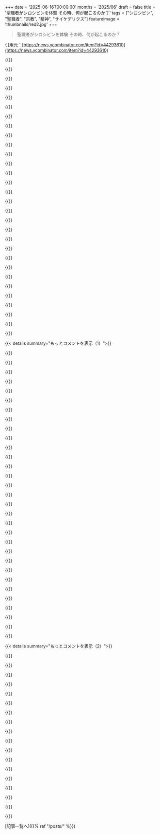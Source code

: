 +++
date = '2025-06-16T00:00:00'
months = '2025/06'
draft = false
title = '聖職者がシロシビンを体験 その時、何が起こるのか？'
tags = ["シロシビン", "聖職者", "宗教", "精神", "サイケデリクス"]
featureimage = 'thumbnails/red2.jpg'
+++

> 聖職者がシロシビンを体験 その時、何が起こるのか？

引用元：[https://news.ycombinator.com/item?id=44293610](https://news.ycombinator.com/item?id=44293610)




{{<matomeQuote body="レイヴでLSD（100か150マイクログラム）を使うと、スピリチュアルな体験になるよ。体全部で踊って、大きな虚無に溶け込む感じ。効果は薬が切れてからも続く。でも、誰にでも合うわけじゃないし、みんなやるべきとは言えないね。自分の人生で何を選ぶかの旅さ。<br>本当は何かを見つけるためにここにいるんじゃなくて、思い出すためにいるのかも。自分を理解するために偉人から学ぶ努力が必要。それが、サイケデリック体験に必要な土台になる。<br>最初は大変だったけど、時間と理解で穏やかな体験になったよ。<br>怖いけど、最高に気持ち良いし、やる価値は絶対あると思う。" userName="gchamonlive" createdAt="2025/06/17 01:44:39" color="#785bff">}}




{{<matomeQuote body="LSDの100～150マイクログラムはミディアム～強いトリップだよ。初心者は75マイクログラムかそれ以下で始めるのが良いかも。<br>レイヴとか公共の場に行く前に、もっと管理された落ち着いた環境で反応を試すことを強く勧めるよ。あと、同じ人でも時間や環境で効果は全然違うから注意ね。" userName="jampekka" createdAt="2025/06/17 05:22:29" color="#ff33a1">}}




{{<matomeQuote body="真実は理性を通して完全にアクセスできるよ。知るために薬を使う必要はない。" userName="bowsamic" createdAt="2025/06/17 04:10:50" color="">}}




{{<matomeQuote body="サイケデリックスのフォーラムで読んだけど、LSDで腕を彫りまくった人がいたらしい。その反応が驚きで、『初心者のミス』とか『一人でやったお前が悪い』とか『ナイフとか武器は片付けるべき』だって。<br>これってニッチなプログラミング言語を使う人たちみたいだなと思った。外には言語が最高だって言うけど、バグトラッカーではツールの不足やバグの話が出るんだ。" userName="bjourne" createdAt="2025/06/17 13:01:14" color="">}}




{{<matomeQuote body="LSDの最も良い記述はAlan Wattsから来てると思う。彼は『神秘主義は瓶詰めできない』って言ってたのに、初めてアシッドをやった時、『完璧に神秘主義を瓶詰めした！』って感じたらしい。<br>でも、使う人や世界観によって結果は全然違うことに気づいたんだ。神秘的な空間への傾倒がないと、自我崩壊は起きない。Eckhart Tolleが言うように、『ただ感覚が11に上がっただけ』になるんだ。<br>Douglas Rushkoffも言ってるけど、『テック系の人にサイケデリックスを与えても、テック系の人がサイケデリックスやってるだけだよ』って。高い意識は得られないんだ。" userName="SlowTao" createdAt="2025/06/17 03:19:31" color="#38d3d3">}}




{{<matomeQuote body="あと、製品の品質管理がそんなにしっかりしてないことにも注意が必要だね。150マイクログラムってラベルがあっても、実際は50マイクログラムに近い可能性が高い。または本当に150かも…" userName="shric" createdAt="2025/06/17 07:45:50" color="">}}




{{<matomeQuote body="ほとんどの人が一生に一度はサイケデリック体験をすべきだと思うよ。他にはない経験だ。生きていることの大きな喜びの一つだよ。" userName="thinkingtoilet" createdAt="2025/06/17 02:25:15" color="">}}




{{<matomeQuote body="反論だけど、最初の体験は一度きりだからね。" userName="dbbljack" createdAt="2025/06/17 06:27:16" color="">}}




{{<matomeQuote body="＞ ...自分自身や状況を理解するために必要な努力をする<br>これにちょっと反論を言うと、『言っとくけど、俺たちはここでブラブラするために地球にいるんだ。誰も違うなんて言うなよ。』― Kurt Vonnegut<br>経験すればするほど、これもかなり良い点かもしれないって思うよ。" userName="o1bf2k25n8g5" createdAt="2025/06/17 03:35:11" color="">}}




{{<matomeQuote body="それは意味が宇宙に本質的じゃなくて、人間の経験から生まれるからさ。宇宙は俺たちと同じくらい俺たちを必要としてる。この分離は還元主義の産物で、手放すべきなんだ。<br>いずれにしても、だからこそ哲学が必要な努力だと思うんだ。スピリチュアリズムや神秘主義を人生に招き入れ、これらの現実を変える薬で体験するためにはね。" userName="gchamonlive" createdAt="2025/06/17 03:34:06" color="">}}




{{<matomeQuote body="でもそれって、どんな違法薬物にも言えることじゃん？ FDAとかEFSAがXTCとかの成分検査して、広告とか成分リストで嘘ついてる業者に罰金課すとかしないし。<br>シロシビンとか大麻みたいな天然物って、LSDとかMDMAみたいな化学合成物より強さを測ったり管理したりするの難しいんだよね。自然がどうやってこの特定のキノコの傘を作ったか追跡するのは大変だけど、化学者がこの特定のブロットを作った過程は追跡できるかも。合法化されれば、ちゃんと管理したり追跡したり、不正行為を訴追できるのにね…" userName="berkes" createdAt="2025/06/17 08:03:16" color="">}}




{{<matomeQuote body="宇宙にとって本質的なものなんて何もないし、宇宙は俺たちを必要としてないよ。俺たちが今の宇宙を必要としてる、ただそれだけ。それ以外のことは全部、宇宙をちょっとでも理解しようとか、人生に対処するために俺たちがでっち上げたものさ。これはニヒリズムじゃないけど、人生の意味なんて人間にとってだけ意味があることで、宇宙が俺たちを必要としてるとかとは全く関係ない話なんだ。" userName="throwaway7783" createdAt="2025/06/17 03:56:39" color="">}}




{{<matomeQuote body="ニヒリストが「世界に意味なんてない」って否定するのと似てるね。それって、彼らがそう見ることを選んでるからだよ、たとえ自覚してなくてもね。もしお前が適当にフラフラするって選んだら、それがどういう意味でも、他人に何か言わせるな。救いなんてないんだから、屁だって無意味だし、同時に状況によっては完全に意味があるんだ。" userName="gchamonlive" createdAt="2025/06/17 03:41:09" color="">}}




{{<matomeQuote body="これらはサイケデリックスの影響下での普通の反応じゃなくて、潜在的な精神疾患が活性化されたものだよ。" userName="Mo3" createdAt="2025/06/17 14:02:31" color="#45d325">}}




{{<matomeQuote body="トリップ哲学の話をするならね。これは物理レベルでの話にすぎないよ。別のレベルでは、’存在’するのは心だけ。知覚するものが何もない宇宙に岩が浮いてるだけなら、それは空虚さと区別できない。経験ってのは現実と思考、知覚の交差点にあるんだ。両方必要だよ。アイデアや元型ってのは時間と空間を超えて旅してるって想像もできる。’恋人’とか’戦士’とかのアイデアみたいにね。そのアイデアが誰かに具現化されるたびに、その軸に沿って存在してる。アイデアは物理的な現実かシミュレーションの中でしか生まれないけど、アイデア自体は永遠なんだ。’1’っていう数のアイデアは宇宙を’必要’としない。アイデアは原子でできてないんだ。" userName="josephg" createdAt="2025/06/17 04:40:50" color="">}}




{{<matomeQuote body="universal truths of realityを知りたいなら、それは過大評価じゃないよ。俺が返信した相手が話してたのもそれだしね。真実は完全に合理的だ。" userName="bowsamic" createdAt="2025/06/17 06:46:59" color="">}}




{{<matomeQuote body="これって、意識の hard problem を事実上無視してない？つまり、純粋に理性に基づいた真実の理解でさえ、本当に存在を確信できる唯一のものは mind だって認めなきゃならないってこと。mind がどう機能するのか本当には分かってないし、存在についての理解には巨大なギャップがあるのに、universal truth が理解できる — ましてや人間の理性のキャパシティに完全にマッピングできる — って考えは、ただのbeliefだよ。信仰箇条だね。俺には、純粋な理性に基づいた世界観は、「真実は完全に合理的だ」みたいな発言が、最悪の場合成り立たないし、せいぜい予測にすぎないって定義上認めなきゃならないと思うんだけど。" userName="haswell" createdAt="2025/06/17 12:54:05" color="">}}




{{<matomeQuote body="サイケデリックスやってる時に、窓とか屋根から飛び降りる人なんてしょっちゅういるじゃん。" userName="mycodendral" createdAt="2025/06/17 14:46:09" color="">}}




{{<matomeQuote body="俺も虚無主義者だから、意味についての考えは似てるな。意味なんて自分で作り出すもんで、本質的に崇高な意味なんてないんだよ。これが虚無主義の根っこ。でも、好きな意味はあるから行動する理由にはなるけどね。" userName="jona-f" createdAt="2025/06/17 06:55:53" color="">}}




{{<matomeQuote body="LSDの経験だけど、外からは見えないものが見えたんだ。特に子供の頃の記憶がハッキリするんだよ。セラピーでもできるかもだけど、LSDだとタダで色んなことが分かって良いね。" userName="LoganDark" createdAt="2025/06/17 04:50:02" color="#ff33a1">}}




{{<matomeQuote body="初めてやる時は気をつけなよ。もし最初で失敗したら、もう二度と楽しめなくなる可能性が高いからね。" userName="const_cast" createdAt="2025/06/17 06:51:08" color="">}}




{{<matomeQuote body="心の仕組みを理解しなくても、必要な形而上学の概念は導き出せるんだよ。カントはここを勘違いしてたね。" userName="bowsamic" createdAt="2025/06/17 16:29:31" color="">}}




{{<matomeQuote body="やりたいならやれ！少しのピアプレッシャーも案外良いかも。怖いのは社会的な偏見だけだよ。オレンジジュースになるみたいなデタラメは起きない。アシッドを半分試せば、もっと欲しくなるはず。俺が紹介した奴らは皆そう言ってた。大したことないって。脳も壊れないし、人生が永久に変わるなんて事もない！ただの薬だし全然平気だよ。大事なのはセットとセッティングなのに、権力者って奴らはこれをぶち壊したいんだな。まぁ、試してみなよ。後悔はしないから。" userName="bongodongobob" createdAt="2025/06/17 03:41:41" color="#ff33a1">}}




{{<matomeQuote body="普遍的な真実なんて確実にあるよ。例えば「お前が存在する」ってこと。だから信じるものは絶対にあるんだ。" userName="monero-xmr" createdAt="2025/06/17 07:03:02" color="">}}




{{<matomeQuote body="俺は超アグノスティック・無神論者で、神秘主義なんてバカげてると思ってるけど、LSDでエゴ死を経験したよ。それで自分をより深く知れたと思う。外にある真実じゃなく、脳内現象だろうけどね。サイケデリクスを理解するのに、神秘的な素養や哲学の知識が必要、なんて考えは超ウケるし、ただの自惚れだよ。" userName="Nursie" createdAt="2025/06/17 05:13:05" color="#785bff">}}




{{<matomeQuote body="サイケデリクスの主なリスクは、隠れてた精神病を呼び起こす可能性があることだよ。これはマジで問題だからね。" userName="fvdessen" createdAt="2025/06/17 14:19:14" color="#38d3d3">}}




{{<matomeQuote body="そう断言する根拠は何？「カントが間違ってた」だけじゃ説明にならないよ。例えば、シミュレーション仮説がホントなら、形而上学的な性質は全然違うものになるはず。心だけが確かに存在するって言えるものなんだ。科学は進んだけど、俺たちが知らないことの方が圧倒的に多いんだよ。" userName="haswell" createdAt="2025/06/17 16:58:55" color="">}}




{{<matomeQuote body="ドイツとかオランダでは、LSDみたいな合法のやつが５年くらい前はちゃんと売られてたみたいだよ。" userName="dmos62" createdAt="2025/06/17 09:31:58" color="">}}




{{<matomeQuote body="Ram Dassが言ってたけど、60年代のLSD実験で聖職者も参加したとき、みんな誰がキマってるかバレバレだったらしいよ。”神を見た！”って叫んでる人もいたって。マジウケる。" userName="SlowTao" createdAt="2025/06/17 03:14:48" color="#ff5733">}}




{{<matomeQuote body="この件に関する漫画があってさ。マジ笑ったわ。見てみてよ→ https://www.altaonline.com/culture/cartoons/a421796454/weekly...<br>最近のGoogle検索マジ使いにくいんだよな。Suggestion engineになって最悪。どうやったらもっと儲かるのか理解できない。" userName="harry8" createdAt="2025/06/17 04:30:34" color="">}}




{{< details summary="もっとコメントを表示（1）">}}

{{<matomeQuote body="Ram Dassが言ってた、５人で３週間毎日LSD飲みまくった話…信じられないことが起きたけど、元に戻っちゃった。あれ聞いて、俺もサイケデリックスから仏教みたいな伝統的な道へシフトしたんだ。Anatta（無我）は ego death の体験と合うし、全てのドラッグは conditioned world の一部だと思う。Divineへのアクセスを conditioned world の物理的な物質に頼るなら、まだ自由じゃないよ。" userName="echelon_musk" createdAt="2025/06/17 10:23:56" color="#785bff">}}




{{<matomeQuote body="＞信じられないことが起きた<br>ここ、マジで何があったのか気になるわ。" userName="jobs_throwaway" createdAt="2025/06/17 15:38:42" color="">}}




{{<matomeQuote body="もしゴールが死、つまり ego death だとして、生きる意味って何？元に戻る方法を探すんじゃなくて、ここで全然違うことすべきじゃない？結局元に戻るなら、人生をそれに費やすのは無駄な気がする。" userName="kgwxd" createdAt="2025/06/17 11:46:40" color="">}}




{{<matomeQuote body="ゴールは ego death だよ。肉体的に死ぬんじゃなくて、毎日の機械みたいなマインドを死なせて、肉体的な死なしに自分として生まれ変わること。魂とか潜在意識、経験は残したまま、何年もかけて溜まった crust（殻）とか rust（錆び）を捨てるんだ。Born again なキリスト教徒が言ってること、これでわかるでしょ。" userName="carlosjobim" createdAt="2025/06/17 13:59:11" color="">}}




{{<matomeQuote body="エゴ死と肉体的な死って何が違うの？<br>肉体的な死にはエゴ死も含まれるなら、なんでそれより前に殺そうとするの？<br>肉体的な死より前に殺さなきゃダメ？ なんで？<br>家で「全てと繋がる」体験があるなら、外にいる間にそれを活用すべきじゃない？<br>家ってなんか退屈そうじゃん。" userName="kgwxd" createdAt="2025/06/17 15:00:42" color="">}}




{{<matomeQuote body="エゴ死は肉体死とは違うよ。体が死んで電気が消えるのに対して、エゴが”死ぬ”のは、根本的に視点が変わって人生を続けられること。”死”って言葉は適切じゃないかも。<br>エゴは殺されるんじゃなくて、それが元々考えてたものじゃなかったって気づくから”死ぬ”んだ。エゴは単なる考えや概念にすぎない。<br>「全てと繋がる」体験が家にあるからって、外での経験が不要ってのは誤解だよ。そういう考えは、深遠な理解が人生の価値を下げると思ってる人と同じ。逆で、人生はもっと豊かでファンタスティックになるんだ。<br>僕も家が退屈ってのは同意。エゴ死しても、情熱とか世界への関わりは減らない。ただ、自分自身や感情、世界との関係をどう理解するかが変わるだけ。不安とかにも違う方法で対処できるようになったよ。人生は豊かになる、退屈どころじゃないね。" userName="haswell" createdAt="2025/06/17 16:14:12" color="#38d3d3">}}




{{<matomeQuote body="多分、「エゴ死」のこと言ってるんだと思うよ。" userName="lcnPylGDnU4H9OF" createdAt="2025/06/17 13:49:12" color="">}}




{{<matomeQuote body="目標は死じゃなくて、「エゴ死」っていう全く別のことだよ。<br>無我（エゴ死）の実現は最も解放的な体験の一つ。それは「私」という感覚が制限的な錯覚だと気づき、自分が思ってるよりずっと広大だとわかること。デフォルト状態の錯覚からの解放だ。<br>僕にとっては、それを体験することが人生を生きる価値にしてるんだ。<br>自分についての考えが徐々に溶けていく感じ。体験だけでなく、自分についての信念を合理的に問い詰めた結果でもあるんだ。<br>エゴ死と呼ばれる結果は、僕の経験では無駄どころか逆。錯覚を打ち破らない人生は、進化のデフォルトへの奉仕だよ。思考に囚われた人生は、最も畏敬の念を起こさせる意識状態の一部を経験していない。<br>僕は懐疑主義者だったけど、人生の状況でエゴ死の一端を味あわせてくれて、自分がどれだけ無知だったか、そういうことを語る人たちへの誤解が深かったかに気づいたんだ。恐ろしいことじゃなくて、僕の人生で最も意味があり役立つ経験の一つで、人生をずっと豊かにしてくれた。無駄どころじゃないね。" userName="haswell" createdAt="2025/06/17 13:33:11" color="#45d325">}}




{{<matomeQuote body="死は死んでるってこと。戻ってくるなら死んでない。だから、体験したって言う人は、エゴがないか（じゃあ”彼ら”って何？）、言葉を間違ってるかのどっちかだね。<br>僕もそういう気づきは全部体験したけど、今は「私」は戻ってるよ。だから、もっと良い言葉は何かな？<br>「死」って呼ばなきゃ、そんなに怖くも神秘的でも面白くも、役に立ちそうにも聞こえないかもね。まあ、それだと宗教を築くのは難しそうだけど。" userName="kgwxd" createdAt="2025/06/17 15:26:49" color="#45d325">}}




{{<matomeQuote body="「エゴ死」はエゴの死じゃなくて、エゴが世界の中心にあって、詳しく調べる前に信じてたように実際に存在するという信念の死なんだ。<br>＞「死」って呼ばなきゃ、そんなに怖くも神秘的でも面白くも、役に立ちそうにも聞こえないかもね。<br>これには同意。言葉を聞いた時に人々が抱く強い偏見や関連付けは、実際の現象とは無関係だと思うよ。<br>＞それだと宗教を築くのは難しそうだけど。<br>これは、君がこの概念に抱いてる関連付けの一部を明らかにしてるね。僕は無宗教で、メタフィジカルな信念もないし、不可知論と無神論の間くらいだ。エゴ死に宗教的な要素は全くないんだ。多くの宗教やそういうことを語る人が明らかに宗教的な文脈からそうしていてもね。この宗教的な関連付けが、僕が何年もこのアイデアを探求するのを遠ざけてた。<br>実際にそのフレーズの意味するところを直接体験するまで、僕はそれを真剣に受け止めなかったんだ。僕の世界観は相変わらず非宗教的だよ。<br>後から考えると、この関連付けから避けるのは、カトリック教会との起源や関連付けから科学を避けるのと同じくらい賢くないと思うね。" userName="haswell" createdAt="2025/06/17 16:24:57" color="#ff5c5c">}}




{{<matomeQuote body="彼はグルにLSD（1200μg以上）を2回ヒーロー量投与したけど、実質的な効果は見られなかったと報告してる。おそらく、薬物による状態は、グルがより伝統的な方法で達成した状態のほんの一瞬の味だからだろうね。<br>https://www.ramdass.org/ram-dass-gives-maharaji-the-yogi-med..." userName="Liquix" createdAt="2025/06/17 18:28:56" color="#ff33a1">}}




{{<matomeQuote body="これは、僕の記憶が正しければ、MDMAの臨床試験での困難の一部だったんだ。研究者も参加者も、プラセボをかなり確実に識別できたのが問題の一つだったみたい。" userName="hellotheretoday" createdAt="2025/06/17 08:26:14" color="">}}




{{<matomeQuote body="記事からの引用だね。「バプテストの学者やカトリックの司祭、ラビ、イスラムの指導者、禅の老師とか、10人以上の宗教指導者がラボに行って、マジックマッシュルームを大量に摂取したんだって」。ワイルドだろ。世界に必要なことかもね。" userName="bravesoul2" createdAt="2025/06/16 22:21:22" color="#785bff">}}




{{<matomeQuote body="前のコメント「世界に必要なことかもね」を受けて言うと、俺と妻の間でここ5年くらいよく話してるんだけど、地球全体が良いホットボックス状態になる必要があるんじゃないかってね。" userName="jjulius" createdAt="2025/06/16 23:03:56" color="">}}




{{<matomeQuote body="それは国家が考える統制的なやり方だね。必要なのは一部の人なのに、みんなに薬を与えるようなやり方。少数派が大多数のために台無しにしてるんだよ。ほとんどの人が協力的なのに、数人の「反逆者」がいる。どうやってそいつらを見分ける？見つけたらどうする？" userName="robocat" createdAt="2025/06/17 00:07:36" color="#45d325">}}




{{<matomeQuote body="全員をホットボックスするのは非効率かもしれないけど、政府に「反逆者」を決めたり見分けたりするOKを出すよりは良いと思うよ。人類が何度も何度も何度も自分自身に証明してきたことがあるとすれば、それは魔女狩りが下手だってことだね。" userName="Spivak" createdAt="2025/06/17 00:10:32" color="#ff33a1">}}




{{<matomeQuote body="前のコメントからの引用だね。「少数派がほとんどの人たちのために台無しにしてるんだ…<br>反逆者を見つけたらどうする？」に対する答えは簡単だよ。そいつらを政府の責任者にすればいいんだ。結局、今そうしてるんだからさ。" userName="shiroiuma" createdAt="2025/06/17 00:19:32" color="#785bff">}}




{{<matomeQuote body="じゃあさ、政府を動かしてる人たちだけホットボックスすればいいんだね :)" userName="gsf_emergency" createdAt="2025/06/17 01:12:36" color="#38d3d3">}}




{{<matomeQuote body="あなたは個人にこだわりすぎてるよ。みんな同じことをしてるんだから。痛みや不安、将来の選択肢が狭まるのを避けて、快楽や安心を求めて、将来の選択肢を増やそうとしてる。そうしないほんの一握りの人は重要じゃないんだ。歴史は、人が自分にとって意味のあることをするから unfolding するんだよ。そうしない人がいるからじゃない。" userName="pasquinelli" createdAt="2025/06/17 02:29:52" color="#785bff">}}




{{<matomeQuote body="あなたはあなた自身の視点にこだわりすぎてると思うよ。歴史なんて、大きな影響力を持つ個人でしかないんだから。歴史がそう unfolding するのは、彼らが「合理的で意味のある道を選ぶ」ことにうんざりしたからに他ならない。車輪以降の全ての発明がこのアプローチだったと主張できるね。" userName="worthless-trash" createdAt="2025/06/17 03:35:36" color="#38d3d3">}}




{{<matomeQuote body="前のコメント「歴史が unfolding するのは、彼らが『合理的で意味のある道を選ぶ』ことにうんざりしたからだ」という引用について、話が噛み合ってないと思うな。自分の引用だけどさ、「みんな同じことをしてるんだ…痛みや不安を避けて、快楽や安心を求めて、将来の選択肢を増やそうとしてる」って。これが発明につながる動機を特徴づけてないと思う？" userName="pasquinelli" createdAt="2025/06/17 21:59:58" color="#ff33a1">}}




{{<matomeQuote body="言われてること読み返したけど、多分話がかみ合ってないかもね。<br>ほとんどの人が「合理的な方法」って信じてるのは、「これまで通りやる」ってことだよ。<br>人間ってこれが一番楽な道だって思いがちだよね。発明家とかイノベーターって多数派じゃないし、物語とかだと社会の変わり者として描かれることが多いじゃん。<br>この見方はここ数十年で変わってきたけど、間接的には、発明家たちも痛みや不確かさ、将来の選択肢の制限を避けてるって点は同意できるかな。" userName="worthless-trash" createdAt="2025/06/19 04:44:56" color="">}}




{{<matomeQuote body="友達のAndyと一度だけ一緒にweed吸ったんだ。<br>そしたら1時間くらいでいなくなっちゃって、1日後に彼の家で見つけたよ。<br>彼は「大丈夫だった、全部クールだった」って言ってたけど、理由はアイスドッグに捕まらなかったからだって。<br>森に一晩隠れて、朝になって家に帰れたらしい。<br>俺たちをアイスドッグが追いかけなかったのが不思議だって言ってた。<br>それ以来、Andyとは一緒に吸ってないんだ。" userName="timewizard" createdAt="2025/06/17 05:37:07" color="#ff33a1">}}




{{<matomeQuote body="俺も怪しいhashish吸ったらオープンアイビジュアルが見えたよ。同じの吸った他の2人は全然平気だったんだけど。<br>その体験はすごく楽しかったんだけど、夜中に目が覚めていびきかいてる友達を叩きまくった小さな出来事以外はね。<br>友達が自分のゲロで窒息死しそうだって幻覚を見て、助けてるつもりだったんだ。<br>あと軽いHPPDにもなったけど、数年で良くなったよ。<br>特定の格子模様を見ると交差点から光のフラッシュが見える感じで、換気口の鉄格子とか俺のシャツとかでよく起きたな。" userName="raducu" createdAt="2025/06/17 07:18:30" color="#ff5c5c">}}




{{<matomeQuote body="Nicholas Sandは地球上の全員を「オン」にしたかったらしいけど、うまくいかなかったね。" userName="echelon_musk" createdAt="2025/06/17 10:16:10" color="">}}




{{<matomeQuote body="そうかもね。<br>保守的な宗教メンバーがサイケデリックスでかなりヤバい方向に行っちゃうのが怖いな。<br>特にislamとか、あとscientologyみたいなカルト宗教も思い浮かぶよ。" userName="boxed" createdAt="2025/06/17 13:16:44" color="#ff5c5c">}}




{{<matomeQuote body="あと、あれって古いジョークの形式でもあるよね。<br>書き手はわざとそうしたんだろう。<br>例：「神父とラビと無神論者がバーに入っていってさ…」みたいなやつ。" userName="neilv" createdAt="2025/06/16 23:21:39" color="">}}




{{<matomeQuote body="この投稿でサイケデリックスに興味持った人へのちょっとしたPSAだよ。<br>精神病やschizophreniaなどの家族歴があるなら、絶対に関わらない方がいい。<br>特に前に試してparanoidになったことがあるなら（weedでもそうなら）、本当に向いてないと思うよ。<br>逆に、家族に精神病の人がいたり、LSD／MDMA／THCでparanoidになったりした経験があるなら、meditationを試してみるといいかも。<br>案外、神聖なものは素面のマインドに近いって気づくかもしれないよ。" userName="WastedCucumber" createdAt="2025/06/17 20:19:28" color="#45d325">}}




{{<matomeQuote body="100%同意だけど、万人におすすめしないように頑張ったんだ。失敗してないといいな。<br>それはそうと、昔はよくパニック発作とか解離（かいり）があったんだけど、あれは大麻（たいま）のせいだった。でも時間が経つにつれて落ち着いて、今はリラックスできるだけだよ。一応断っておくけど、俺は医療用で処方されてるし、ちゃんとリスクを減らす努力もしてるんだ。それに、オピオイドとかコカイン、タバコ、アルコールはもうやらない（昔はね）。MDMAは好きだったけど、やった後に休むのが超大変だから興味なくなったんだ。<br>だから仮説なんだけど：大麻って、安全にユーザーを曝露（ばくろ）させることで、こういう精神病的な影響を軽減したり治療したりするのに使えるんじゃないかな。" userName="gchamonlive" createdAt="2025/06/18 10:34:19" color="">}}




{{<matomeQuote body="ここで話していいか分からないんだけど、一度旅行中に他の旅行者と煙草をシェアしたんだ。 weed だと思ってたから大丈夫だと思ってたんだけど、俺が知ってるのとは違うやつだった。偏執病みたいになって、みんなに見られてる気がしたんだ。どうやって正気でいられたか分からないけど、寝ることに決めて、二度とあの手のいわゆる weed と呼ばれるものには触らないと誓ったよ。" userName="srameshc" createdAt="2025/06/17 22:14:40" color="">}}

{{</details>}}




{{< details summary="もっとコメントを表示（2）">}}

{{<matomeQuote body="多分それ K2 か Spice だよ。俺も同じこと、パニック発作と解離（かいり）寸前を経験したから。あれ以来、本物の weed だろうと偽物だろうと、もう二度と触ってないんだ。" userName="Argonaut998" createdAt="2025/06/18 18:23:42" color="">}}




{{<matomeQuote body="William Richards の「Sacred Knowledge」っていう本を強くおすすめするよ（著者の一人）。<br>「エンセオゲンにある程度経験のあるほとんどの人にとって、畏敬、神聖さ、永遠、恩寵（おんちょう）、アガペー、超越、変容、魂の暗夜、生まれ変わり、天国と地獄といった概念は、単なる神学的なアイデア以上のものです。それは経験なのです。」 - Thomas Roberts<br>この一文は Richards の「Sacred Knowledge」に引用されてるんだけど、サイケデリックと宗教に関する科学的研究の概観を最もよくまとめていると思うんだ。LSD やシロシビン、DMT で神秘的なヴィジョンを見る話は、「スピリチュアルだけど宗教はない」っていう人や自称シャーマンからよく聞くよね。<br>でも、普通の人が（合法的な科学研究でなければ絶対試さないような人が）見るヴィジョンとどう違うんだろう？ そして、クリスチャンやユダヤ教徒、仏教徒、ヒンドゥー教徒の祈りや瞑想、神秘的なヴィジョンとどう関係するんだろう？ 修道士や司祭は、サイケデリック体験を彼らの普段の修行とどう比べてるんだろう？ 彼らはみんな Zen Buddhism に転向するのか、それとも自分の宗教的背景を深めるのか？<br>あなたが深く宗教的だろうと、無宗教の無神論者だろうと、この本を読めばいくつか考え直すことになると思うよ。" userName="stared" createdAt="2025/06/17 09:50:44" color="#ff5c5c">}}




{{<matomeQuote body="クリスチャンとして、神秘的で超越的なヴィジョンを受けることは期待してないんだ。起こる可能性はあるけど、超稀（まれ）だし、大多数の人は一生見ないだろうね。<br>神様からのヴィジョンよりも、悪魔が信仰から遠ざけるための神秘的なヴィジョンを与える可能性の方がはるかに高いんだよ。" userName="cozyman" createdAt="2025/06/17 17:18:14" color="">}}




{{<matomeQuote body="「Sacred knowledge」はもっと読むべきだと思うよ（著者はクリスチャンだから、もしそれが重要なら）。神秘体験に関しては、技術的には「50%未満」かもしれないけど、それでも結構な数なんだ（https://www.pewresearch.org/religion/2023/12/07/spiritual-ex...）。みんなが話したがるわけじゃないし、すごく個人的なことだったり、狂ってると思われるのを恐れてたりするからね。神様か悪魔からのヴィジョンの相対的なベイズ確率については、あまり言えないけどね。" userName="stared" createdAt="2025/06/17 20:53:22" color="#38d3d3">}}




{{<matomeQuote body="一般的な「経験」について話してるなら、それは誰でもするだろうね。でも俺は、直接的に超常的なものを見ることについて話してたんだ。" userName="cozyman" createdAt="2025/06/20 13:39:02" color="">}}




{{<matomeQuote body="俺は LSD とキノコをそれぞれ十数回やったことがあるよ。あれはただのドラッグだ。知覚（ちかく）をいじるだけで、スピリチュアルとか深遠（しんえん）なことなんて何もないね。幻覚剤は超楽しいけど、体験に「意味」とか「スピリチュアリティ」があるなんてナンセンスだ。でも体験自体は全体的に良い影響があると思うよ。" userName="quickthrowman" createdAt="2025/06/17 14:15:53" color="#ff5c5c">}}




{{<matomeQuote body="意味とかスピリチュアリティって個人的な経験だろ。他の人が「これが自分の本当の体験だ」って断言してるのを否定するのは、心が狭いように見えるけどね。" userName="Dumblydorr" createdAt="2025/06/17 16:28:21" color="">}}




{{<matomeQuote body="心が狭いかもしれないけど、間違っちゃいないよ。俺はあらゆる種類のレクリエーション・ドラッグを十分に試したから分かるんだけど、あれは脳の化学物質を変えて、物事の知覚（ちかく）を変えるだけなんだ。トリップに高次の意味や目的はないよ。そう信じてる人は、読んだり聞いたりしたことから自分の経験を誤解してるんだと思う。強力なサイケデリックをやってる時は、地に足をつけるのがいいアイデアだね。<br>実験として、次にトリップした時に自分の「深遠（しんえん）」な思考を書き留めてみて、トリップが終わった後にそれを検証してみなよ。" userName="quickthrowman" createdAt="2025/06/17 19:53:50" color="#ff5c5c">}}




{{<matomeQuote body="個人的には、人間関係と愛こそが人生の幸せと充実の鍵だって思ったよ。その考えはしっかり自分の中に馴染んだね。科学的合理主義と精神性は共存できないって考えに囚われちゃってるみたいだね。意味や精神性っていう言葉の定義を見て、あなたが「間違ってる」って見てる全ての宗教でなんでそれが共通してるのか考えてみなよ。それは確立された宗教や決まりごとから切り離されても、真の人間的な経験だからだと思うんだ。特定の宗教は信じてないけど、人々が本当に畏敬の念や驚きを感じて、それを精神性って呼んでることは信じてるよ。そして、ただ他の人を否定するだけなんて、トリップ中に一緒にいるとつまらないだろうね。" userName="Dumblydorr" createdAt="2025/06/17 21:55:00" color="#ff33a1">}}




{{<matomeQuote body="まず、あなたの経験はあなたの経験だね。<br>次に、「意味」とか「精神性」ってどう定義する？" userName="stared" createdAt="2025/06/17 17:09:07" color="">}}




{{<matomeQuote body="そうするよ。でも、安全な距離から世界を研究する人たちの懐疑論に対して、どうしても懐疑的になっちゃうんだよね。もしかしたら、自分の経験や自分に見えている世界を疑わずに信じすぎてるだけなのかな。" userName="gchamonlive" createdAt="2025/06/18 10:42:11" color="">}}




{{<matomeQuote body="この記事にはほとんど中身がないね。研究や欠陥の話ばっかりだ。" userName="quantified" createdAt="2025/06/16 22:06:43" color="">}}




{{<matomeQuote body="うん、正直、内容がこんなに空っぽでびっくりしたよ。個人的な話も研究結果もないし。New Yorkerの記事の方が面白そうだね。https://www.newyorker.com/magazine/2025/05/26/this-is-your-p..." userName="jbm" createdAt="2025/06/16 23:05:00" color="#ff5c5c">}}




{{<matomeQuote body="へへ、この一文は予想外だったよ：<br>快く引き受けてくれるラビを見つけるのは簡単だった。大変だったのは「サイケデリックにナイーブな」ラビを見つけることだった。" userName="electroglyph" createdAt="2025/06/17 00:46:19" color="">}}




{{<matomeQuote body="そういう熱心な宗教信者が、バンに乗って街中を走り回り、サイケデリックトランスを大音量で流し、信号で止まって交差点で踊り回り、見物人にアシッドを勧めているビデオがあるよ。" userName="cluckindan" createdAt="2025/06/17 02:05:43" color="">}}




{{<matomeQuote body="これが元記事（OP）であるべきだね - ずっと良いオリジナルストーリーだし、転載じゃない、そしてマイケル・ポーランが書いてる。" userName="nikcub" createdAt="2025/06/17 01:14:19" color="#ff5733">}}




{{<matomeQuote body="マイケル・ポーラン、この分野では最高のライターの一人だね。" userName="swyx" createdAt="2025/06/17 00:38:34" color="">}}

{{</details>}}



[記事一覧へ]({{% ref "/posts/" %}})

